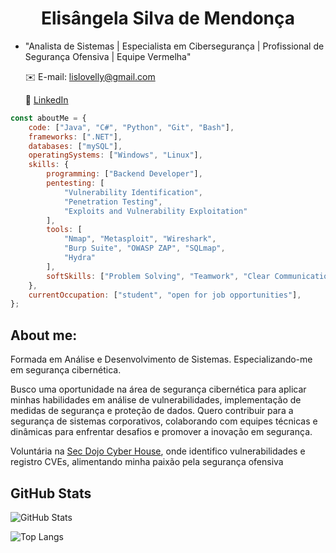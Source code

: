 <h1 align="center">Elisângela Silva de Mendonça</h1>

- "Analista de Sistemas | Especialista em Cibersegurança | Profissional de Segurança Ofensiva | Equipe Vermelha"
  
  ✉️ E-mail: lislovelly@gmail.com
  
  🔗 [LinkedIn](https://www.linkedin.com/in/elisangelasilvademendonca)


```javascript
const aboutMe = {
    code: ["Java", "C#", "Python", "Git", "Bash"],
    frameworks: [".NET"],
    databases: ["mySQL"],
    operatingSystems: ["Windows", "Linux"],
    skills: {
        programming: ["Backend Developer"],
        pentesting: [
            "Vulnerability Identification", 
            "Penetration Testing", 
            "Exploits and Vulnerability Exploitation"
        ],
        tools: [
            "Nmap", "Metasploit", "Wireshark", 
            "Burp Suite", "OWASP ZAP", "SQLmap", 
            "Hydra"
        ],
        softSkills: ["Problem Solving", "Teamwork", "Clear Communication", "Time Management"]
    },
    currentOccupation: ["student", "open for job opportunities"],
};
```

 
## About me:

Formada em Análise e Desenvolvimento de Sistemas. Especializando-me em segurança cibernética.

Busco uma oportunidade na área de segurança cibernética para aplicar minhas habilidades em análise de vulnerabilidades, implementação de medidas de segurança e proteção de dados. Quero contribuir para a segurança de sistemas corporativos, colaborando com equipes técnicas e dinâmicas para enfrentar desafios e promover a inovação em segurança.

Voluntária na [Sec Dojo Cyber House](https://github.com/Sec-Dojo-Cyber-House), onde identifico vulnerabilidades e registro CVEs, alimentando minha paixão pela segurança ofensiva

## GitHub Stats

![GitHub Stats](https://github-readme-stats.vercel.app/api?username=lislovelly&theme=transparent&bg_color=000&border_color=30A3DC&show_icons=true&icon_color=30A3DC&title_color=E94D5F&text_color=FFF)

![Top Langs](https://github-readme-stats-git-masterrstaa-rickstaa.vercel.app/api/top-langs/?username=lislovelly&layout=compact&bg_color=000&border_color=30A3DC&title_color=E94D5F&text_color=FFF)









<!---
lislovelly/lislovelly is a ✨ special ✨ repository because its `README.md` (this file) appears on your GitHub profile.
You can click the Preview link to take a look at your changes.
--->
